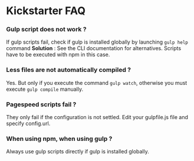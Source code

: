 # Kickstarter FAQ

### Gulp script does not work ?

If gulp scripts fail, check if gulp is installed globally by launching `gulp help` command
**Solution** : See the CLI documentation for alternatives. Scripts have to be executed with npm in this case.

### Less files are not automatically compiled ?

Yes. But only if you execute the command `gulp watch`, otherwise you must execute `gulp compile` manually.

### Pagespeed scripts fail ?

They only fail if the configuration is not settled.
Edit your gulpfile.js file and specify config.url.

### When using npm, when using gulp ?

Always use gulp scripts directly if gulp is installed globally.
